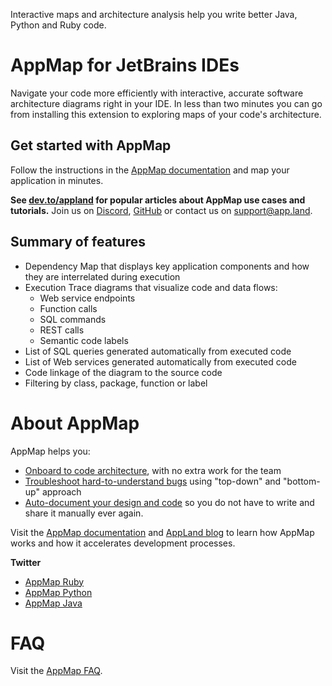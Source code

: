 Interactive maps and architecture analysis help you write better Java, Python and Ruby code.

# AppMap for JetBrains IDEs

Navigate your code more efficiently with interactive, accurate software architecture diagrams right in your IDE. 
In less than two minutes you can go from installing this extension to exploring maps of your code's architecture. 

## Get started with AppMap

Follow the instructions in the [AppMap documentation](https://appland.com/docs) and map your application in minutes.

**See [dev.to/appland](https://dev.to/appland) for popular articles about AppMap use cases and tutorials.**
Join us on [Discord](https://discord.com/invite/N9VUap6), [GitHub](https://github.com/applandinc/appmap-intellij-plugin) or contact us on [support@app.land](mailto:support@app.land).

## Summary of features

- Dependency Map that displays key application components and how they are interrelated during execution 
- Execution Trace diagrams that visualize code and data flows:
  - Web service endpoints
  - Function calls
  - SQL commands
  - REST calls
  - Semantic code labels
- List of SQL queries generated automatically from executed code
- List of Web services generated automatically from executed code
- Code linkage of the diagram to the source code
- Filtering by class, package, function or label

# About AppMap

AppMap helps you:

- [Onboard to code architecture](https://appland.com/docs/guides/quickly-learn-how-new-to-you-code-works.html), with no extra work for the team 
- [Troubleshoot hard-to-understand bugs](https://appland.com/docs/guides/debug-code-using-visual-maps.html) using "top-down" and "bottom-up" approach
- [Auto-document your design and code](https://appland.com/docs/guides/add-appmaps-to-a-code-issue.html) so you do not have to write and share it manually ever again.

Visit the [AppMap documentation](https://appland.com/docs/get-started.html#what-is-appmap) and [AppLand blog](https://dev.to/appland) to learn how AppMap works and how it accelerates development processes.

**Twitter**
- [AppMap Ruby](https://twitter.com/appmapruby)
- [AppMap Python](https://twitter.com/appmappython)
- [AppMap Java](https://twitter.com/appmapjava)

# FAQ

Visit the [AppMap FAQ](https://appland.com/docs/faq.html).
